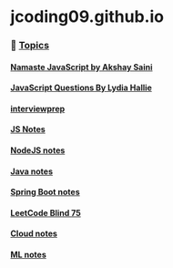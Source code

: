 # jcoding09.github.io

### 📌 <ins>Topics<ins>

#### [Namaste JavaScript by Akshay Saini](https://alok722.github.io/namaste-javascript-notes)

#### [JavaScript Questions By Lydia Hallie](./notes/notes001/javascript-questions-lydiahallie.md)

#### [interviewprep](https://jcoding09.github.io/interviewprep)

#### [JS Notes](https://jcoding09.github.io/jsnotes)

#### [NodeJS notes](https://jcoding09.github.io/nodejsnotes)

#### [Java notes](https://jcoding09.github.io/javanotes)

#### [Spring Boot notes](https://jcoding09.github.io/sbnotes)

#### [LeetCode Blind 75](https://jcoding09.github.io/LeetCode-75/)

#### [Cloud notes](https://jcoding09.github.io/cloud/)

#### [ML notes](https://jcoding09.github.io/ml/)
